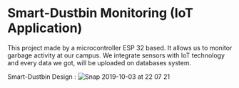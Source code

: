 # Smart-Dustbin Monitoring (IoT Application)
This project made by a microcontroller ESP 32 based. It allows us to monitor garbage activity at our campus. We integrate sensors with IoT technology and every data we got, will be uploaded on databases system.

Smart-Dustbin Design :
![Snap 2019-10-03 at 22 07 21](https://user-images.githubusercontent.com/36925865/66168952-f0a76400-e668-11e9-9373-b156560fc909.png)
